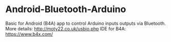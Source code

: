 # Android-Bluetooth-Arduino
Basic for Android (B4A) app to control Arduino inputs outputs via Bluetooth.
More details: http://moty22.co.uk/usbio.php
IDE for B4A: https://www.b4x.com/
